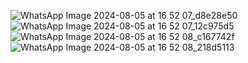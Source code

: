 ![WhatsApp Image 2024-08-05 at 16 52 07_d8e28e50](https://github.com/user-attachments/assets/d1a5683c-77b8-402b-9137-657fa4690437)
![WhatsApp Image 2024-08-05 at 16 52 07_12c975d5](https://github.com/user-attachments/assets/1446abab-5870-463b-9a3f-c7ddd218c981)
![WhatsApp Image 2024-08-05 at 16 52 08_c167742f](https://github.com/user-attachments/assets/834e07d8-20d5-4cf2-ab84-a80b06bf7c1e)
![WhatsApp Image 2024-08-05 at 16 52 08_218d5113](https://github.com/user-attachments/assets/a9328b83-570e-456e-be8a-f615dbd62ee4)
